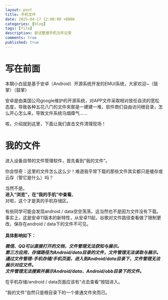 ```yaml
---
layout: post
title: 手机文件
date: 2025-04-17 12:00:00 +0800
categories: [blog]
tags: [file]
description: 尝试整理手机文件记录
comments: true
published: true
---
```


# 写在前面

本期小白鼠是基于安卓（Android）开源系统开发的EMUI系统，大家欢迎~（鼓掌）（鼓掌）

安卓是由美国公司google维护的开源系统，对APP文件采取相对放任自流的宽松态度，导致各种五花八门的文件夹那是一建建一堆，软件商们自由访问根目录，怎么开心怎么来，导致文件系统乌烟瘴气......

咳，介绍就到这里，下面让我们直击文件清理现场！

# 我的文件

进入设备自带的文件管理软件，首先看到“我的文件”。

你会惊奇：这里的文件怎么这么少！难道我平常下载的那些文件其实都只是缓存或云存（管它是什么）吗？

当然不是。<br/>
**进入“浏览”，在“我的手机”中查看**。<br/>
对啦，这个才是真的手机存储区。

有些同学可能会发现android / data空空荡荡，这当然也不是因为文件没有下载。<br/>
事实上，这是安卓11版本的新特性，从安卓11起，谷歌对文件路径查看做了限制更改，保存在android / data下的文件不可见。<br/><br/>
**具体影响如下：**

***微信、QQ可以直接打开的文档，文件管理无法获知与展示。***<br/>
***第三方应用，存储路径为Android/data目录的文件，文件管理无法读取与展示。***<br/>
***通过文件管理-手机存储/手机页面，进入到Android/data目录下，文件管理无法展示对应文件。***<br/>
***文件管理无法搜索并展示Android/data、Android/obb目录下的文件。***<br/>

在手机存储/android / data页面应该有“点击查看”按钮进入。

“我的文件”自然只是根目录下的一个普通文件夹而已。<br/>




